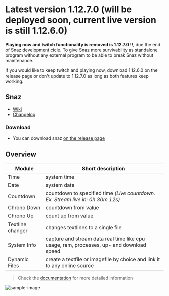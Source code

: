 # Latest version 1.12.7.0 (will be deployed soon, current live version is still 1.12.6.0)

**Playing now and twitch functionality is removed is 1.12.7.0 !!**, due the end of Snaz development cicle. To give Snaz more survivability as standalone program without any external program to be able to break Snaz without maintenance.

If you would like to keep twitch and playing now, download 1.12.6.0 on the release page or don't update to 1.12.7.0 as long as both features keep working.

## Snaz

- [Wiki](https://github.com/JimmyAppelt/Snaz/wiki )
- [Changelog](http://jimmyappelt.be/Downloads/Software/Snaz/releasenotes.txt)

### Download

- You can download snaz [on the release page](https://github.com/JimmyAppelt/Snaz/releases) 

## Overview

Module | Short description
------------ | -------------
Time | system time
Date | system date
Countdown | countdown to specified time *(Live countdown. Ex. Stream live in: 0h 30m 12s)*
Chrono Down | countdown from value
Chrono Up | count up from value
Textline changer | changes textlines to a single file
System Info | capture and stream data real time like cpu usage, ram, processes, up- and download speed
Dynamic Files | create a textfile or imagefile by choice and link it to any online source


> Check the [documentation](https://github.com/JimmyAppelt/Snaz/wiki) for more detailed information

![sample-image](https://i.gyazo.com/985dabdbf42b9dc28ec9ac4f3bd71a6c.png)

